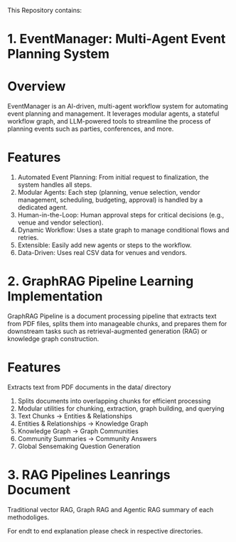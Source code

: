 This Repository contains:
# 1. EventManager: Multi-Agent Event Planning System

# Overview
EventManager is an AI-driven, multi-agent workflow system for automating event planning and management. It leverages modular agents, a stateful workflow graph, and LLM-powered tools to streamline the process of planning events such as parties, conferences, and more.

# Features
1. Automated Event Planning: From initial request to finalization, the system handles all steps.
2. Modular Agents: Each step (planning, venue selection, vendor management, scheduling, budgeting, approval) is handled by a dedicated agent.
3. Human-in-the-Loop: Human approval steps for critical decisions (e.g., venue and vendor selection).
4. Dynamic Workflow: Uses a state graph to manage conditional flows and retries.
5. Extensible: Easily add new agents or steps to the workflow.
6. Data-Driven: Uses real CSV data for venues and vendors.

# 2. GraphRAG Pipeline Learning Implementation

GraphRAG Pipeline is a document processing pipeline that extracts text from PDF files, splits them into manageable chunks, and prepares them for downstream tasks such as retrieval-augmented generation (RAG) or knowledge graph construction.

# Features
Extracts text from PDF documents in the data/ directory
1. Splits documents into overlapping chunks for efficient processing
2. Modular utilities for chunking, extraction, graph building, and querying
3. Text Chunks → Entities & Relationships
4. Entities & Relationships → Knowledge Graph
5. Knowledge Graph → Graph Communities
6. Community Summaries → Community Answers
7. Global Sensemaking Question Generation


# 3. RAG Pipelines Leanrings Document

Traditional vector RAG,  Graph RAG and Agentic RAG summary of each methodoliges.

For endt to end explanation please check in respective directories.


